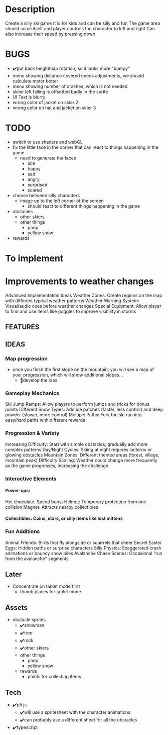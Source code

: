 # Description
Create a silly ski game
It is for kids and can be silly and fun
The game area should scroll itself and player controls the character to left and right
Can also increase their speed by pressing down

# BUGS
- ✔️put back heightmap rotation, so it looks more "bumpy"
- menu showing distance covered needs adjustments, we should calculate meter better
- menu showing number of crashes, which is not needed
- skiier left falling is offsetted badly in the sprite
- UI Text is blurry
- wrong color of jacket on skier 2
- wrong color on hat and jacket on skier 3

# TODO
- switch to use shaders and webGL
- fix the little face in the corner that can react to things happening in the game
  - need to generate the faces
    - idle
    - happy
    - sad
    - angry
    - surprised
    - scared
- choose between silly characters
  - image up to the left corner of the screen
    - should react to different things happening in the game
- obstacles
    - other skiers
    - other things 
      - poop
      - yellow snow
- rewards


# To implement

# Improvements to weather changes
Advanced Implementation Ideas
Weather Zones: Create regions on the map with different typical weather patterns
Weather Warning System: Visual/audio cues before weather changes
Special Equipment: Allow player to find and use items like goggles to improve visibility in storms

## FEATURES


## IDEAS
### Map progression
- once you finsh the first slope on the mountain, you will see a map of your progression, which will show additional slopes...
  - 🔧develop the idea
### Gameplay Mechanics
Ski Jump Ramps: Allow players to perform jumps and tricks for bonus points
Different Snow Types: Add ice patches (faster, less control) and deep powder (slower, more control)
Multiple Paths: Fork the ski run into easy/hard paths with different rewards
### Progression & Variety
Increasing Difficulty: Start with simple obstacles, gradually add more complex patterns
Day/Night Cycles: Skiing at night requires lanterns or glowing obstacles
Mountain Zones: Different themed areas (forest, village, mountain peak)
Difficulty Scaling: Weather could change more frequently as the game progresses, increasing the challenge
### Interactive Elements
#### Power-ups:
Hot chocolate: Speed boost
Helmet: Temporary protection from one collision
Magnet: Attracts nearby collectibles
#### Collectibles: Coins, stars, or silly items like lost mittens
### Fun Additions
Animal Friends: Birds that fly alongside or squirrels that cheer
Secret Easter Eggs: Hidden paths or surprise characters
Silly Physics: Exaggerated crash animations or bouncy snow piles
Avalanche Chase Scenes: Occasional "run from the avalanche" segments



## Later
- Concentrate on tablet mode first
  - thumb places for tablet mode



## Assets
- obstacle sprites
  - ✔️snowman
  - ✔️tree
  - ✔️rock
  - ✔️other skiers
  - other things 
    - poop
    - yellow snow
  - rewards
    - points for collecting items


## Tech
- ✔️p5.js
  - ✔️will use a spritesheet with the character animations
  - ✔️can probably use a different sheet for all the obstacles
- ✔️typescript